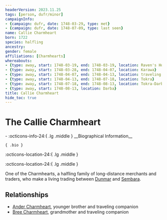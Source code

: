 ```yaml
---
headerVersion: 2023.11.25
tags: [person, dufr/minor]
campaignInfo:
- {campaign: dufr, date: 1748-03-29, type: met}
- {campaign: dufr, date: 1748-07-09, type: last seen}
name: Callie Charmheart
born: 1722
species: halfling
ancestry:
gender: female
affiliations: [Charmhearts]
whereabouts:
- {type: away, start: 1748-03-19, end: 1748-03-19, location: Raven's Hold}
- {type: away, start: 1748-03-28, end: 1748-04-07, location: Karawa}
- {type: away, start: 1748-04-07, end: 1748-04-13, location: traveling to Tokra}
- {type: away, start: 1748-04-13, end: 1748-07-18, location: Tokra}
- {type: away, start: 1748-07-18, end: 1748-08-13, location: Tokra-Darba Road}
- {type: away, start: 1748-08-13, location: Darba}
title: Callie Charmheart
hide_toc: true
---
```

# The Callie Charmheart
<div class="grid cards ext-narrow-margin ext-one-column" markdown>
- :octicons-info-24:{ .lg .middle } __Biographical Information__

    { .bio }

</div>



:octicons-location-24:{ .lg .middle }   



:octicons-location-24:{ .lg .middle }   


One of the Charmhearts, a halfling family of long-distance merchants and traders, who make a living trading between [Dunmar](<../../gazetteer/greater-dunmar/realms/dunmar/dunmar.md>) and [Sembara](<../../gazetteer/greater-sembara/sembara/sembara.md>). 

## Relationships
- [Ander Charmheart](<./ander-charmheart.md>), younger brother and traveling companion
- [Bree Charmheart](<./bree-charmheart.md>), grandmother and traveling companion


